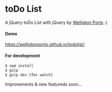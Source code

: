 # toDo List
A jQuery toDo List with jQuery by [Welligton Porto](https://www.linkedin.com/in/welligtonporto/) :)

#### Demo
https://welligtonporto.github.io/todolist/

#### For development

```sh
$ npm install
$ gulp
$ gulp dev (for watch)
```

Improvements & new featureds soon...